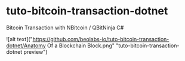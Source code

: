 # tuto-bitcoin-transaction-dotnet
Bitcoin Transaction with NBitcoin / QBitNinja C#

![alt text]("https://github.com/beolabs-io/tuto-bitcoin-transaction-dotnet/Anatomy Of a Blockchain Block.png" "tuto-bitcoin-transaction-dotnet preview")
